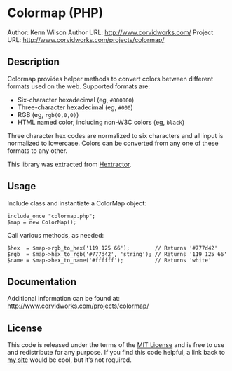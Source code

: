 Colormap (PHP)
========================================

Author: Kenn Wilson
Author URL: http://www.corvidworks.com/
Project URL: http://www.corvidworks.com/projects/colormap/


Description
-------------------

Colormap provides helper methods to convert colors between different formats used on the web. Supported formats are:

 * Six-character hexadecimal (eg, `#000000`)
 * Three-character hexadecimal (eg, `#000`)
 * RGB (eg, `rgb(0,0,0)`)
 * HTML named color, including non-W3C colors (eg, `black`)

Three character hex codes are normalized to six characters and all input is normalized to lowercase. Colors can be converted from any one of these formats to any other.

This library was extracted from [Hextractor](http://www.hextractor.com/).


Usage
-------------------

Include class and instantiate a ColorMap object:

	include_once "colormap.php";
	$map = new ColorMap();

Call various methods, as needed:

	$hex  = $map->rgb_to_hex('119 125 66');        // Returns '#777d42'
	$rgb  = $map->hex_to_rgb('#777d42', 'string'); // Returns '119 125 66'
	$name = $map->hex_to_name('#ffffff');          // Returns 'white'


Documentation
-------------------

Additional information can be found at:
http://www.corvidworks.com/projects/colormap/


License
-------------------

This code is released under the terms of the [MIT License](http://www.opensource.org/licenses/mit-license.php) and is free to use and redistribute for any purpose. If you find this code helpful, a link back to [my site](http://www.corvidworks.com/) would be cool, but it’s not required.





